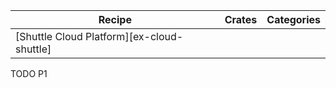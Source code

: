 | Recipe | Crates | Categories |
|--------|--------|------------|
| [Shuttle Cloud Platform][ex-cloud-shuttle] |  |  |

<div class="hidden">
TODO P1
</div>
